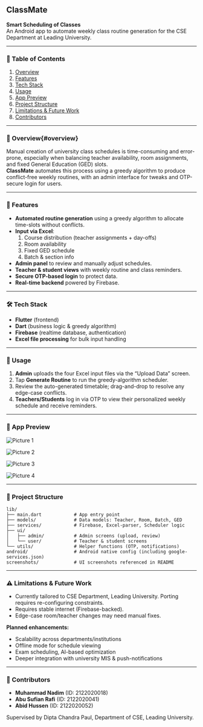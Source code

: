 ## ClassMate

**Smart Scheduling of Classes**  
An Android app to automate weekly class routine generation for the CSE Department at Leading University.

---

### 📖 Table of Contents

1. [Overview](#overview)  
3. [Features](#features)  
4. [Tech Stack](#tech-stack)  
5. [Usage](#usage)  
6. [App Preview](#app-preview)  
7. [Project Structure](#project-structure)  
8. [Limitations & Future Work](#limitations--future-work)  
9. [Contributors](#contributors)  

---

### 🌟 Overview{#overview}

Manual creation of university class schedules is time-consuming and error-prone, especially when balancing teacher availability, room assignments, and fixed General Education (GED) slots.  
**ClassMate** automates this process using a greedy algorithm to produce conflict-free weekly routines, with an admin interface for tweaks and OTP-secure login for users.

---

### 🚀 Features

- **Automated routine generation** using a greedy algorithm to allocate time-slots without conflicts.  
- **Input via Excel**:  
  1. Course distribution (teacher assignments + day-offs)  
  2. Room availability  
  3. Fixed GED schedule  
  4. Batch & section info  
- **Admin panel** to review and manually adjust schedules.  
- **Teacher & student views** with weekly routine and class reminders.  
- **Secure OTP-based login** to protect data.  
- **Real-time backend** powered by Firebase.

---

### 🛠 Tech Stack

- **Flutter** (frontend)  
- **Dart** (business logic & greedy algorithm)  
- **Firebase** (realtime database, authentication)  
- **Excel file processing** for bulk input handling

---

### 👻 Usage

1. **Admin** uploads the four Excel input files via the “Upload Data” screen.  
2. Tap **Generate Routine** to run the greedy-algorithm scheduler.  
3. Review the auto-generated timetable; drag-and-drop to resolve any edge-case conflicts.  
4. **Teachers/Students** log in via OTP to view their personalized weekly schedule and receive reminders.

---

### 📱 App Preview

![Picture 1](screenshots/pic1.png)  

![Picture 2](screenshots/pic2.png)  

![Picture 3](screenshots/pic3.png)  

![Picture 4](screenshots/pic4.png)  

---

### 📁 Project Structure

```
lib/
├── main.dart            # App entry point
├── models/              # Data models: Teacher, Room, Batch, GED
├── services/            # Firebase, Excel-parser, Scheduler logic
├── ui/
│   ├── admin/           # Admin screens (upload, review)
│   └── user/            # Teacher & student screens
└── utils/               # Helper functions (OTP, notifications)
android/                 # Android native config (including google-services.json)
screenshots/             # UI screenshots referenced in README
```

---

### ⚠️ Limitations & Future Work

- Currently tailored to CSE Department, Leading University. Porting requires re-configuring constraints.  
- Requires stable internet (Firebase-backed).  
- Edge-case room/teacher changes may need manual fixes.  

**Planned enhancements:**  
- Scalability across departments/institutions  
- Offline mode for schedule viewing  
- Exam scheduling, AI-based optimization  
- Deeper integration with university MIS & push-notifications  

---

### 👥 Contributors

- **Muhammad Nadim** (ID: 2122020018)  
- **Abu Sufian Rafi** (ID: 2122020041)  
- **Abid Hussen** (ID: 2122020052)  

Supervised by Dipta Chandra Paul, Department of CSE, Leading University.
